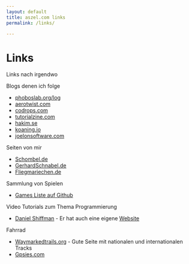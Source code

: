 ```yaml
---
layout: default
title: aszel.com links
permalink: /links/

---
```


<h1 class="post-title">Links</h1>

<p class="post-title-sub">Links nach irgendwo</p>

<div class="links-list">
Blogs denen ich folge
<ul>
<li><a href="http://phoboslab.org/" target="_blank">phoboslab.org/log</a></li>
<li><a href="https://aerotwist.com" target="_blank">aerotwist.com</a></li>
<li><a href="http://tympanus.net/codrops/" target="_blank">codrops.com</a></li>
<li><a href="http://tutorialzine.com/" target="_blank">tutorialzine.com</a></li>
<li><a href="http://hakim.se/" target="_blank">hakim.se</a></li>
<li><a href="http://koaning.io/" target="_blank">koaning.io</a></li>
<li><a href="http://www.joelonsoftware.com/" target="_blank">joelonsoftware.com</a></li>
</ul>
</div>

<div class="links-list">
Seiten von mir
<ul>
<li><a href="http://schombel.de" target="_blank">Schombel.de</a></li>
<li><a href="http://gerhardschnabel.de" target="_blank">GerhardSchnabel.de</a></li>
<li><a href="http://fliegmariechen.de" target="_blank">Fliegmariechen.de</a></li>
</ul>
</div>

<div class="links-list">
Sammlung von Spielen
<ul>
<li><a href="https://github.com/leereilly/games" target="_blank">Games Liste auf Github</a></li>
</ul>
</div>

<div class="links-list">
Video Tutorials zum Thema Programmierung
<ul>
<li><a href="https://www.youtube.com/user/shiffman/" target="_blank">Daniel Shiffman</a> - Er hat auch eine eigene <a href="http://www.shiffman.net" target="_blank">Website</a></li>
</ul>
</div>

<div class="links-list">
Fahrrad
<ul>
<li><a href="http://waymarkedtrails.org/" target="_blank">Waymarkedtrails.org</a> - Gute Seite mit nationalen und internationalen Tracks</li>
<li><a href="http://www.gpsies.com/" target="_blank">Gpsies.com</a></li>
</ul>
</div>
